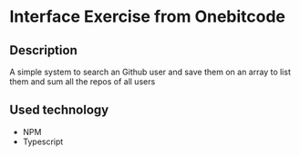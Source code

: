 # Interface Exercise from Onebitcode

## Description

A simple system to search an Github user and save them on an array to list them and sum all the repos of all users

## Used technology

- NPM
- Typescript
